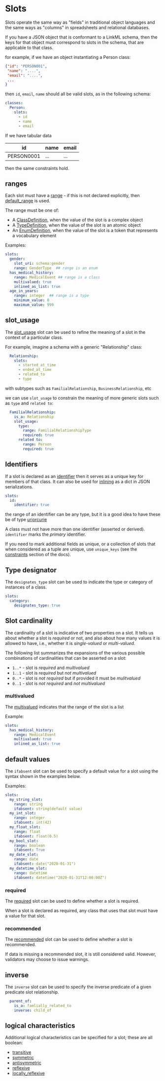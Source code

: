 # Slots

Slots operate the same way as "fields" in traditional object languages and the same ways as "columns" in spreadsheets and relational databases.

If you have a JSON object that is conformant to a LinkML schema, then
the keys for that object must correspond to slots in the schema, that
are applicable to that class.

for example, if we have an object instantiating a Person class:

```json
{"id": "PERSON001",
 "name": "....",
 "email": "....",
 ...
}
```

then `id`, `email`, `name` should all be valid slots, as in the following schema:

```yaml
classes:
  Person:
    slots:
      - id
      - name
      - email
```


If we have tabular data

|id|name|email|
|---|---|---|
|PERSON0001|...|...|

then the same constraints hold.

## ranges

Each slot must have a [range](https://w3id.org/linkml/range) - if this is not declared explicitly, then [default_range](https://w3id.org/linkml/default_range) is used.

The range must be one of:

 * A [ClassDefinition](https://w3id.org/linkml/ClassDefinition), when the value of the slot is a complex object
 * A [TypeDefinition](https://w3id.org/linkml/TypeDefinition), when the value of the slot is an atomic object
 * An [EnumDefinition](https://w3id.org/linkml/EnumDefinition), when the value of the slot is a token that represents a vocabulary element

Examples:

```yaml
slots:
  gender:
    slot_uri: schema:gender
    range: GenderType  ## range is an enum
  has_medical_history:
    range: MedicalEvent ## range is a class
    multivalued: true
    inlined_as_list: true
  age_in_years:
    range: integer  ## range is a type
    minimum_value: 0
    maximum_value: 999
```

## slot_usage

The [slot_usage](https://w3id.org/linkml/slot_usage) slot can be used to refine the meaning of a slot in the context of a particular class.

For example, imagine a schema with a generic "Relationship" class:

```yaml
  Relationship:
    slots:
      - started_at_time
      - ended_at_time
      - related_to
      - type
```

with subtypes such as `FamilialRelationship`, `BusinessRelationship`, etc

we can use `slot_usage` to constrain the meaning of more generic slots such as `type` and `related to`:

```yaml
  FamilialRelationship:
    is_a: Relationship
    slot_usage:
      type:
        range: FamilialRelationshipType
        required: true
      related to:
        range: Person
        required: true
```        

## Identifiers


If a slot is declared as an [identifier](https://w3id.org/linkml/)
then it serves as a unique key for members of that class. It can also
be used for [inlining](inlining) as a dict in JSON serializations.


```yaml
slots:
  id:
    identifier: true
```

the range of an identifier can be any type, but it is a good idea to have these be of type [uriorcurie](https://w3id.org/linkml/uriorcurie)

A class must not have more than one identifier (asserted or derived). `identifier` marks the *primary* identifier.

If you need to mark additional fields as unique, or a collection of slots that when considered as a tuple are unique, use
`unique_keys` (see the [constraints](constraints.md) section of the docs).

## Type designator

The `designates_type` slot can be used to indicate the type or category of instances of a class.

```yaml
slots:
  category:
    designates_type: true
```

## Slot cardinality

The cardinality of a slot is indicative of two properties on a slot. It tells us about whether a slot is *required* or not, and also about how many values it is allowed to have, i.e., whether it is *single-valued* or *multi-valued*.

The following list summarizes the expansions of the various possible combinations of cardinalities that can be asserted on a slot:
* `1..*` - slot is *required* and *multivalued*
* `1..1` - slot is *required* but *not multivalued*
* `0..*` - slot is *not required* but if provided it must be *mulitvalued*
* `0..1` - slot is *not required* and *not multivalued*

### multivalued

The [multivalued](https://w3id.org/linkml/multivalued) indicates that the range of the slot is a list

Example:

```yaml
slots:
  has_medical_history:
    range: MedicalEvent
    multivalued: true
    inlined_as_list: true
```

## default values

The `ifabsent` slot can be used to specify a default value for a slot using the syntax shown in the examples below.

Examples: 

```yaml
slots:
  my_string_slot:
    range: string
    ifabsent: string(default value)
  my_int_slot:
    range: integer
    ifabsent: int(42)
  my_float_slot:
    range: float
    ifabsent: float(0.5)
  my_bool_slot:
    range: boolean
    ifabsent: True
  my_date_slot:
    range: date
    ifabsent: date("2020-01-31")
  my_datetime_slot:
    range: datetime
    ifabsent: datetime("2020-01-31T12:00:00Z")
```

### required

The [required](https://w3id.org/linkml/required) slot can be used to define whether a slot is required.

When a slot is declared as required, any class that uses that slot must have a value for that slot.

### recommended

The [recommended](https://w3id.org/linkml/recommended) slot can be used to define whether a slot is recommended.

If data is missing a recommended slot, it is still considered valid. However, validators may choose to issue warnings.

## inverse

The `inverse` slot can be used to specify the inverse predicate of a given predicate slot relationship.

```yaml
  parent_of:
    is_a: famlially_related_to
    inverse: child_of
```

## logical characteristics

Additional logical characteristics can be specified for a slot; these are all boolean:

* [transitive](https://w3id.org/linkml/transitive)
* [symmetric](https://w3id.org/linkml/symmetric)
* [antisymmetric](https://w3id.org/linkml/symmetric)
* [reflexive](https://w3id.org/linkml/reflexive)
* [locally_reflexive](https://w3id.org/linkml/locally_reflexive)
